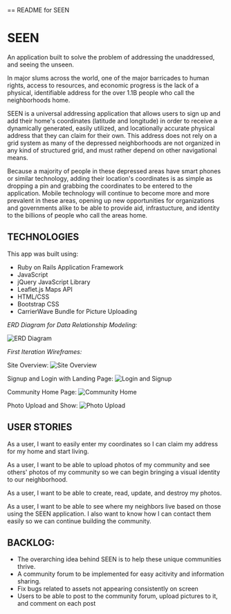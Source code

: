 == README for SEEN

# **SEEN**

An application built to solve the problem of addressing the unaddressed, and seeing the unseen. 

In major slums across the world, one of the major barricades to human rights, access to resources, and economic progress is the lack of a physical, identifiable address for the over 1.1B people who call the neighborhoods home. 

SEEN is a universal addressing application that allows users to sign up and add their home's coordinates (latitude and longitude) in order to receive a dynamically generated, easily utilized, and locationally accurate physical address that they can claim for their own. This address does not rely on a grid system as many of the depressed neighborhoods are not organized in any kind of structured grid, and must rather depend on other navigational means.

Because a majority of people in these depressed areas have smart phones or similar technology, adding their location's coordinates is as simple as dropping a pin and grabbing the coordinates to be entered to the application. Mobile technology will continue to become more and more prevalent in these areas, opening up new opportunities for organizations and governments alike to be able to provide aid, infrastucture, and identity to the billions of people who call the areas home.

## **TECHNOLOGIES**

This app was built using:

- Ruby on Rails Application Framework
- JavaScript
- jQuery JavaScript Library
- Leaflet.js Maps API
- HTML/CSS
- Bootstrap CSS
- CarrierWave Bundle for Picture Uploading

*ERD Diagram for Data Relationship Modeling:*

![ERD Diagram](/wireframes_and_erd/ERD_Project2.png)

*First Iteration Wireframes:*

Site Overview:
![Site Overview](/wireframes_and_erd/thumb_IMG_1508_1024.jpg)

Signup and Login with Landing Page:
![Login and Signup](/wireframes_and_erd/thumb_IMG_1515_1024.jpg)

Community Home Page:
![Community Home](/wireframes_and_erd/thumb_IMG_1518_1024.jpg)

Photo Upload and Show:
![Photo Upload](/wireframes_and_erd/thumb_IMG_1519_1024.jpg)

## **USER STORIES**

As a user, I want to easily enter my coordinates so I can claim my address for my home and start living.

As a user, I want to be able to upload photos of my community and see others' photos of my community so we can begin bringing a visual identity to our neighborhood.

As a user, I want to be able to create, read, update, and destroy my photos.

As a user, I want to be able to see where my neighbors live based on those using the SEEN application. I also want to know how I can contact them easily so we can continue building the community.

## **BACKLOG:**

- The overarching idea behind SEEN is to help these unique communities thrive. 
- A community forum to be implemented for easy acitivity and information sharing.
- Fix bugs related to assets not appearing consistently on screen
- Users to be able to post to the community forum, upload pictures to it, and comment on each post

